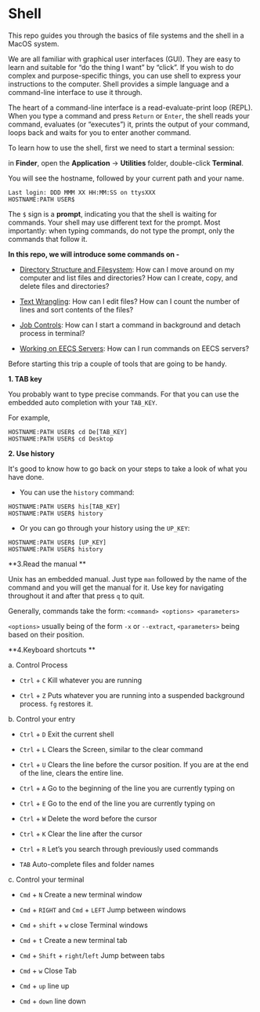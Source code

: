 # Shell

This repo guides you through the basics of file systems and the shell in a MacOS system. 

We are all familiar with graphical user interfaces (GUI). They are easy to learn and suitable for “do the thing I want” by “click”. If you wish to do complex and purpose-specific things, you can use shell to express your instructions to the computer. Shell provides a simple language and a command-line interface to use it through.

The heart of a command-line interface is a read-evaluate-print loop (REPL). When you type a command and press `Return` or `Enter`, the shell reads your command, evaluates (or “executes”) it, prints the output of your command, loops back and waits for you to enter another command.

To learn how to use the shell, first we need to start a terminal session:

in **Finder**, open the **Application** -> **Utilities** folder, double-click **Terminal**.

You will see the hostname, followed by your current path and your name.
```
Last login: DDD MMM XX HH:MM:SS on ttysXXX 
HOSTNAME:PATH USER$
```

The `$` sign is a **prompt**, indicating you that the shell is waiting for commands. Your shell may use different text for the prompt. Most importantly: when typing commands, do not type the prompt, only the commands that follow it.

**In this repo, we will introduce some commands on -** 

* [Directory Structure and Filesystem](./1_Filesystem): How can I move around on my computer and list files and directories? How can I create, copy, and delete files and directories? 

* [Text Wrangling](./2_Text): How can I edit files? How can I count the number of lines and sort contents of the files?

* [Job Controls](./3_Job): How can I start a command in background and detach process in terminal?

* [Working on EECS Servers](./4_Server): How can I run commands on EECS servers?

Before starting this trip a couple of tools that are going to be handy.

**1. TAB key**

You probably want to type precise commands. For that you can use the embedded auto completion with your `TAB_KEY`.

For example,
```
HOSTNAME:PATH USER$ cd De[TAB_KEY]
HOSTNAME:PATH USER$ cd Desktop
```

**2. Use history**

It's good to know how to go back on your steps to take a look of what you have done.

- You can use the `history` command:
```
HOSTNAME:PATH USER$ his[TAB_KEY] 
HOSTNAME:PATH USER$ history
```

- Or you can go through your history using the `UP_KEY`:
```
HOSTNAME:PATH USER$ [UP_KEY]
HOSTNAME:PATH USER$ history
```

**3.Read the manual **

Unix has an embedded manual. Just type `man` followed by the name of the command and you will get the manual for it. Use key for navigating throughout it and after that press `q` to quit.

Generally, commands take the form:  `<command> <options> <parameters>`

`<options>` usually being of the form `-x` or `--extract`, `<parameters>` being based on their position.

**4.Keyboard shortcuts **

a. Control Process

* `Ctrl` + `C` Kill whatever you are running 

* `Ctrl` + `Z` Puts whatever you are running into a suspended background process. `fg` restores it.

b. Control your entry

* `Ctrl` + `D` Exit the current shell

* `Ctrl` + `L` Clears the Screen, similar to the clear command

* `Ctrl` + `U` Clears the line before the cursor position. If you are at the end of the line, clears the entire line.

* `Ctrl` + `A` Go to the beginning of the line you are currently typing on

* `Ctrl` + `E` Go to the end of the line you are currently typing on

* `Ctrl` + `W` Delete the word before the cursor

* `Ctrl` + `K` Clear the line after the cursor

* `Ctrl` + `R` Let’s you search through previously used commands

* `TAB` Auto-complete files and folder names

c. Control your terminal

* `Cmd` + `N` Create a new terminal window

* `Cmd` + `RIGHT` and `Cmd` + `LEFT` Jump between windows

* `Cmd` + `shift` + `w` close Terminal windows

* `Cmd` + `t` Create a new terminal tab

* `Cmd` + `Shift` + `right`/`left` Jump between tabs

* `Cmd` + `w` Close Tab

* `Cmd` + `up` line up

* `Cmd` + `down` line down